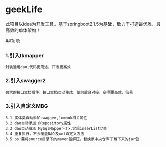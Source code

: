 # geekLife
此项目以idea为开发工具，基于springboot2.1.5为基础，致力于打造最优雅、最高效的单体架构！

##功能

  ### 1.引入tkmapper
    封装通用dao,代码更简洁，开发更高效
  
  ### 2.引入swagger2
    强大的接口文档插件，接口文档自动生成，使前后台对接，变得更高效，简易
  
  ### 3.引入自定义MBG
   
    3.1 实体类自动添加swagger,lombok相关属性
    3.2 dao自动添加 @Repository属性
    3.3 dao自动继承 MySqlMapper<T>,实现inserList功能
    3.4 重复执行，不会覆盖DAO及xml自定义方法
    3.5 ps:需将source目录下的maven包解压，替换原中央仓库下载下来的jar包
    
   
   
  